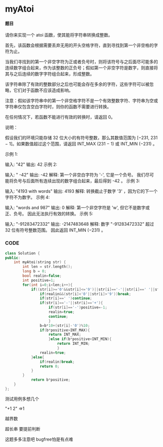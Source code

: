# myAtoi


#### 题目

请你来实现一个 atoi 函数，使其能将字符串转换成整数。

首先，该函数会根据需要丢弃无用的开头空格字符，直到寻找到第一个非空格的字符为止。

当我们寻找到的第一个非空字符为正或者负号时，则将该符号与之后面尽可能多的连续数字组合起来，作为该整数的正负号；假如第一个非空字符是数字，则直接将其与之后连续的数字字符组合起来，形成整数。

该字符串除了有效的整数部分之后也可能会存在多余的字符，这些字符可以被忽略，它们对于函数不应该造成影响。

注意：假如该字符串中的第一个非空格字符不是一个有效整数字符、字符串为空或字符串仅包含空白字符时，则你的函数不需要进行转换。

在任何情况下，若函数不能进行有效的转换时，请返回 0。

说明：

假设我们的环境只能存储 32 位大小的有符号整数，那么其数值范围为 [−231,  231 − 1]。如果数值超过这个范围，请返回  INT_MAX (231 − 1) 或 INT_MIN (−231) 。

示例 1:

输入: "42"
输出: 42
示例 2:

输入: "   -42"
输出: -42
解释: 第一个非空白字符为 '-', 它是一个负号。
     我们尽可能将负号与后面所有连续出现的数字组合起来，最后得到 -42 。
示例 3:

输入: "4193 with words"
输出: 4193
解释: 转换截止于数字 '3' ，因为它的下一个字符不为数字。
示例 4:

输入: "words and 987"
输出: 0
解释: 第一个非空字符是 'w', 但它不是数字或正、负号。
     因此无法执行有效的转换。
示例 5:

输入: "-91283472332"
输出: -2147483648
解释: 数字 "-91283472332" 超过 32 位有符号整数范围。 
     因此返回 INT_MIN (−231) 。



### CODE
```c++
class Solution {
public:
    int myAtoi(string str) {
        int len = str.length();
        long b = 0;
        bool realin=false;
        int positive=1;
        for(int i=0;i<len;i++){
            if((str[i]>='0'&&str[i]<='9')||str[i]=='-'||str[i]==' '||str[i]=='+'){
                if(realin&&(str[i]<'0'||str[i]>'9'))break;
                if(str[i]==' ')continue;
                if(str[i]=='-'||str[i]=='+'){
                    if(str[i]=='-')positive=-1;
                    realin=true;
                    continue;
                    }
                b=b*10+(str[i]-'0')%10;
                if(b*positive>INT_MAX){
                    return INT_MAX;
                    }else if(b*positive<INT_MIN){
                        return INT_MIN;
                        }
                realin=true;
            }else{
                if(realin)break;
                return 0;
            }
        }
            return b*positive;
    }
};
```



测试用例多想几个

"+1 2" =>1

越界数

超长串 要提前判断

这题多多注意吧 bugfree怕是有点难